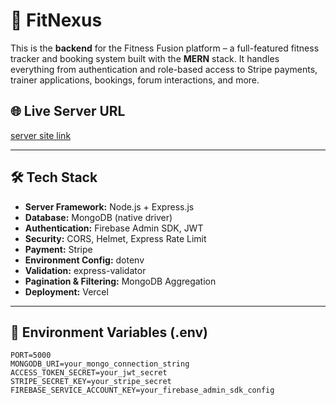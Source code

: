# 💪 FitNexus 

This is the **backend** for the Fitness Fusion platform – a full-featured fitness tracker and booking system built with the **MERN** stack. It handles everything from authentication and role-based access to Stripe payments, trainer applications, bookings, forum interactions, and more.


## 🌐 Live Server URL

[server site link](http://localhost:5000)

---

## 🛠️ Tech Stack

- **Server Framework:** Node.js + Express.js
- **Database:** MongoDB (native driver)
- **Authentication:** Firebase Admin SDK, JWT
- **Security:** CORS, Helmet, Express Rate Limit
- **Payment:** Stripe
- **Environment Config:** dotenv
- **Validation:** express-validator
- **Pagination & Filtering:** MongoDB Aggregation
- **Deployment:** Vercel

---

## 🔐 Environment Variables (.env)

```env
PORT=5000
MONGODB_URI=your_mongo_connection_string
ACCESS_TOKEN_SECRET=your_jwt_secret
STRIPE_SECRET_KEY=your_stripe_secret
FIREBASE_SERVICE_ACCOUNT_KEY=your_firebase_admin_sdk_config
```